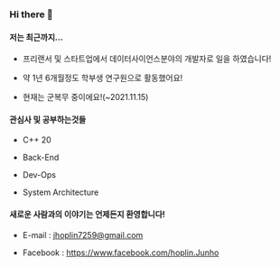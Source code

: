 ### Hi there 👋

#### 저는 최근까지...

- 프리랜서 및 스타트업에서 데이터사이언스분야의 개발자로 일을 하였습니다!

- 약 1년 6개월정도 학부생 연구원으로 활동했어요!

- 현재는 군복무 중이에요!(~2021.11.15)

#### 관심사 및 공부하는것들

- C++ 20

- Back-End

- Dev-Ops

- System Architecture

#### 새로운 사람과의 이야기는 언제든지 환영합니다!

- E-mail : jhoplin7259@gmail.com

- Facebook : https://www.facebook.com/hoplin.Junho

